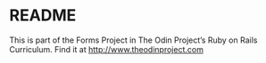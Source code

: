 # README

This is part of the Forms Project in The Odin Project’s Ruby on Rails Curriculum. Find it at http://www.theodinproject.com
